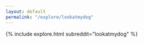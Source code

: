 ```yaml
---
layout: default
permalink: "/explore/lookatmydog"
---
```


<link rel="stylesheet" type="text/css" href="/static/css/explore.css">
{% include explore.html subreddit="lookatmydog" %}
